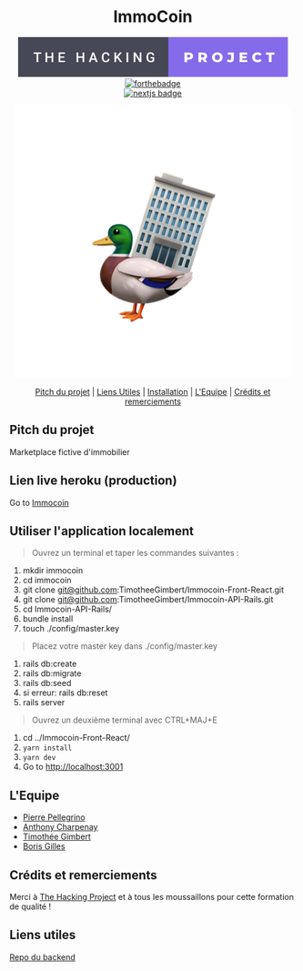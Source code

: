 <div align='center'>

# ImmoCoin

[![THP Badge](https://raw.githubusercontent.com/Beygs/Beygs/main/assets/the-hacking-project-badge.svg)](https://www.thehackingproject.org/)
[![forthebadge](https://forthebadge.com/images/badges/built-with-love.svg)](https://forthebadge.com)<br />
[![nextjs badge](https://img.shields.io/badge/next.js-000000?style=for-the-badge&logo=nextdotjs&logoColor=white)](https://nextjs.org/)

[![Logo](https://raw.githubusercontent.com/Beygs/Beygs/main/assets/Immocoincoin%20(1).png)](https://immocoincoin.herokuapp.com)

[Pitch du projet](#pitch-du-projet) | 
[Liens Utiles](#liens-utiles) | 
[Installation](#installation) | 
[L'Equipe](#lequipe) | 
[Crédits et remerciements](#crédits-et-remerciements)

</div>

## Pitch du projet

Marketplace fictive d'immobilier

## Lien live heroku (production)
Go to [Immocoin](https://immocoincoin.herokuapp.com/)



## Utiliser l'application localement
> Ouvrez un terminal et taper les commandes suivantes :
1. mkdir immocoin
1. cd immocoin
1. git clone git@github.com:TimotheeGimbert/Immocoin-Front-React.git
1. git clone git@github.com:TimotheeGimbert/Immocoin-API-Rails.git
1. cd Immocoin-API-Rails/
1. bundle install
1. touch ./config/master.key
> Placez votre master key dans ./config/master.key
1. rails db:create
1. rails db:migrate
1. rails db:seed
1. si erreur: rails db:reset
1. rails server
> Ouvrez un deuxième terminal avec CTRL+MAJ+E
1. cd ../Immocoin-Front-React/
1. `yarn install`
1. `yarn dev`
1. Go to [http://localhost:3001](http://localhost:3001)


## L'Equipe

- [Pierre Pellegrino](https://github.com/pierre-pellegrino)
- [Anthony Charpenay](https://github.com/talmidiel)
- [Timothée Gimbert](https://github.com/TimotheeGimbert)
- [Boris Gilles](https://github.com/Beygs)

## Crédits et remerciements

Merci à [The Hacking Project](https://www.thehackingproject.org/) et à tous les moussaillons pour cette formation de qualité !

## Liens utiles

[Repo du backend](https://github.com/TimotheeGimbert/Immocoin-API-Rails)
